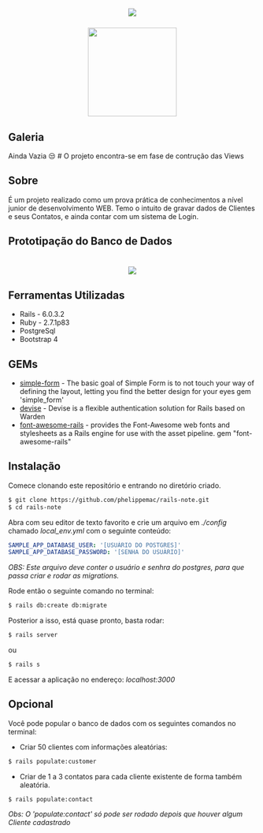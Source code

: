 <h1 align="center">
  <img src="https://ik.imagekit.io/795unnjv9m/Meu_portifolio_-_Padr_o_yEh6G0CIc.png">
</h1>

<h3 align="center">
  <img src="https://ik.imagekit.io/795unnjv9m/RailsNote_oQ1lUNk5I.png?" height="180">
</h3>

## Galeria

Ainda Vazia 😒 # O projeto encontra-se em fase de contrução das Views

## Sobre

É um projeto realizado como um prova prática de conhecimentos a nível junior de desenvolvimento WEB.
Temo o intuito de gravar dados de Clientes e seus Contatos, e ainda contar com um sistema de Login.

## Prototipação do Banco de Dados

<h1 align="center">
  <img src="https://ik.imagekit.io/795unnjv9m/full-stack-vaga_KRGqZLIKl_.png">


## Ferramentas Utilizadas

- Rails - 6.0.3.2
- Ruby - 2.7.1p83
- PostgreSql
- Bootstrap 4

## GEMs

- [simple-form](https://github.com/heartcombo/simple_form) - The basic goal of Simple Form is to not touch your way of defining the layout, letting you find the better design for your eyes
gem 'simple_form'
- [devise](https://github.com/heartcombo/devise) - Devise is a flexible authentication solution for Rails based on Warden
- [font-awesome-rails](https://github.com/bokmann/font-awesome-rails) - provides the Font-Awesome web fonts and stylesheets as a Rails engine for use with the asset pipeline.
gem "font-awesome-rails"

## Instalação

Comece clonando este repositório e entrando no diretório criado.

```bash
$ git clone https://github.com/phelippemac/rails-note.git
$ cd rails-note
```

Abra com seu editor de texto favorito e crie um arquivo em *./config* chamado *local_env.yml* com o seguinte conteúdo:

```yml
SAMPLE_APP_DATABASE_USER: '[USUÁRIO DO POSTGRES]'
SAMPLE_APP_DATABASE_PASSWORD: '[SENHA DO USUÀRIO]'
```
*OBS: Este arquivo deve conter o usuário e senhra do postgres, para que passa criar e rodar as migrations.*

Rode então o seguinte comando no terminal:

```bash
$ rails db:create db:migrate
```
Posterior a isso, está quase pronto, basta rodar:

```bash
$ rails server
```
ou
```bash
$ rails s
```

E acessar a aplicação no endereço: *localhost:3000*

## Opcional 

 Você pode popular o banco de dados com os seguintes comandos no terminal:

 - Criar 50 clientes com informações aleatórias:

```bash
$ rails populate:customer
```

- Criar de 1 a 3 contatos para cada cliente existente de forma também aleatória.
```bash
$ rails populate:contact
```
*Obs: O 'populate:contact' só pode ser rodado depois que houver algum Cliente cadastrado*

